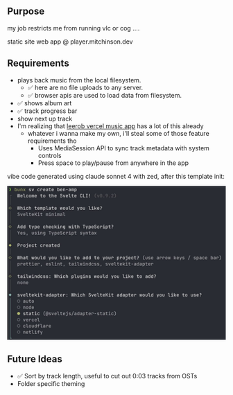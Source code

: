 ## Purpose

my job restricts me from running vlc or cog ....

static site web app @ player.mitchinson.dev

## Requirements

- plays back music from the local filesystem.
    - ✅ here are no file uploads to any server.
    - ✅ browser apis are used to load data from filesystem.
- ✅ shows album art
- ✅ track progress bar
- show next up track
- I'm realizing that [leerob vercel music app](https://github.com/leerob/next-music-player) has a lot of this already
  - whatever i wanna make my own, i'll steal some of those feature requirements tho
    - Uses MediaSession API to sync track metadata with system controls
    - Press space to play/pause from anywhere in the app

vibe code generated using claude sonnet 4 with zed, after this template init:

![](init.jpg)

## Future Ideas

- ✅ Sort by track length, useful to cut out 0:03 tracks from OSTs
- Folder specific theming
